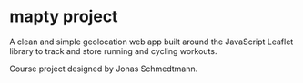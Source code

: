# mapty project

A clean and simple geolocation web app built around the JavaScript Leaflet library to track and store running and cycling workouts.

Course project designed by Jonas Schmedtmann.
